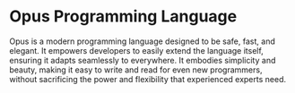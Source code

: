 # Opus Programming Language

Opus is a modern programming language designed to be safe, fast, and elegant. It empowers developers to easily extend the language itself, ensuring it adapts seamlessly to everywhere. It embodies simplicity and beauty, making it easy to write and read for even new programmers, without sacrificing the power and flexibility that experienced experts need.
